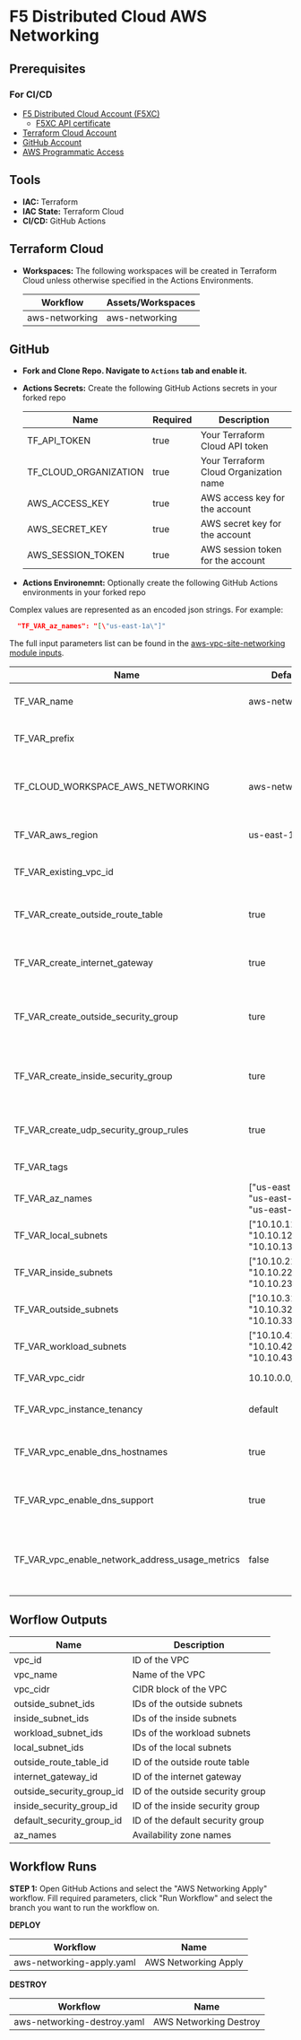 # F5 Distributed Cloud AWS Networking

## Prerequisites

### For CI/CD

* [F5 Distributed Cloud Account (F5XC)](https://console.ves.volterra.io/signup/usage_plan)
  * [F5XC API certificate](https://docs.cloud.f5.com/docs/how-to/user-mgmt/credentials)
* [Terraform Cloud Account](https://developer.hashicorp.com/terraform/tutorials/cloud-get-started)
* [GitHub Account](https://github.com)
* [AWS Programmatic Access](https://docs.aws.amazon.com/IAM/latest/UserGuide/id_root-user_manage_add-key.html)

## Tools

* **IAC:** Terraform
* **IAC State:** Terraform Cloud
* **CI/CD:** GitHub Actions

## Terraform Cloud

* **Workspaces:** The following workspaces will be created in Terraform Cloud unless otherwise specified in the Actions Environments.


  | **Workflow**                | **Assets/Workspaces**  |
  | ----------------------------| ---------------------- |
  | aws-networking              | aws-networking         |
  
## GitHub

* **Fork and Clone Repo. Navigate to `Actions` tab and enable it.**

* **Actions Secrets:** Create the following GitHub Actions secrets in your forked repo


  | **Name**                           | **Required** | **Description**                                                             |
  | ---------------------------------- | ------------ | --------------------------------------------------------------------------- |
  | TF_API_TOKEN                       | true         | Your Terraform Cloud API token                                              |
  | TF_CLOUD_ORGANIZATION              | true         | Your Terraform Cloud Organization name                                      |
  | AWS_ACCESS_KEY                     | true         | AWS access key for the account                                              |
  | AWS_SECRET_KEY                     | true         | AWS secret key for the account                                              |
  | AWS_SESSION_TOKEN                  | true         | AWS session token for the account                                           |

* **Actions Environemnt:** Optionally create the following GitHub Actions environments in your forked repo

Complex values are represented as an encoded json strings. For example:

```json
  "TF_VAR_az_names": "[\"us-east-1a\"]"
```

The full input parameters list can be found in the [aws-vpc-site-networking module inputs](https://registry.terraform.io/modules/f5devcentral/aws-vpc-site-networking/xc/latest?tab=inputs).

  | **Name**                                        | **Default**            | **Description**                                  |
  | ----------------------------------------------- | ---------------------- | ------------------------------------------------ |
  | TF_VAR_name                                     | aws-networking         | Name for the resources                           |
  | TF_VAR_prefix                                   |                        | Prefix for the resources                         |
  | TF_CLOUD_WORKSPACE_AWS_NETWORKING               | aws-networking         | Name of the Terraform Cloud workspace            |
  | TF_VAR_aws_region                               | us-east-1              | AWS region for the resources                     |
  | TF_VAR_existing_vpc_id                          |                        | ID of an existing VPC                            |
  | TF_VAR_create_outside_route_table               | true                   | Whether to create an outside route table         |
  | TF_VAR_create_internet_gateway                  | true                   | Whether to create an internet gateway            |
  | TF_VAR_create_outside_security_group            | ture                   | Whether to create an outside security group      |
  | TF_VAR_create_inside_security_group             | ture                   | Whether to create an inside security group       |
  | TF_VAR_create_udp_security_group_rules          | true                   | Whether to create UDP security group rules       |
  | TF_VAR_tags                                     |                        | Tags for the resources                           |
  | TF_VAR_az_names                                 | ["us-east-1a", "us-east-1b", "us-east-1c"]           | Availability zone names                          |
  | TF_VAR_local_subnets                            | ["10.10.11.0/24", "10.10.12.0/24", "10.10.13.0/24"]  | Local subnets                                    |
  | TF_VAR_inside_subnets                           | ["10.10.21.0/24", "10.10.22.0/24", "10.10.23.0/24"]  | Inside subnets                                   |
  | TF_VAR_outside_subnets                          | ["10.10.31.0/24", "10.10.32.0/24", "10.10.33.0/24"]  | Outside subnets                                  |
  | TF_VAR_workload_subnets                         | ["10.10.41.0/24", "10.10.42.0/24", "10.10.43.0/24"]  | Workload subnets                                 |
  | TF_VAR_vpc_cidr                                 | 10.10.0.0/16           | CIDR block of the VPC                             |
  | TF_VAR_vpc_instance_tenancy                     | default                | Tenancy option for the VPC                        |
  | TF_VAR_vpc_enable_dns_hostnames                 | true                   | Whether to enable DNS hostnames for the VPC       |
  | TF_VAR_vpc_enable_dns_support                   | true                   | Whether to enable DNS support for the VPC         |
  | TF_VAR_vpc_enable_network_address_usage_metrics | false                  | Whether to enable network address usage metrics   |


## Worflow Outputs

  | **Name**                      | **Description**                               |
  | ----------------------------- | --------------------------------------------- |
  | vpc_id                        | ID of the VPC                                 |
  | vpc_name                      | Name of the VPC                               |
  | vpc_cidr                      | CIDR block of the VPC                         |
  | outside_subnet_ids            | IDs of the outside subnets                    |
  | inside_subnet_ids             | IDs of the inside subnets                     |
  | workload_subnet_ids           | IDs of the workload subnets                   |
  | local_subnet_ids              | IDs of the local subnets                      |
  | outside_route_table_id        | ID of the outside route table                 |
  | internet_gateway_id           | ID of the internet gateway                    |
  | outside_security_group_id     | ID of the outside security group              |
  | inside_security_group_id      | ID of the inside security group               |
  | default_security_group_id     | ID of the default security group              |
  | az_names                      | Availability zone names                       |


## Workflow Runs

**STEP 1:** Open GitHub Actions and select the "AWS Networking Apply" workflow. Fill required parameters, click "Run Workflow" and select the branch you want to run the workflow on.

  **DEPLOY**
  
  | Workflow                         | Name                           |
  | -------------------------------- | ------------------------------ |
  | aws-networking-apply.yaml        | AWS Networking Apply           |
 
  **DESTROY**
  
  | Workflow                           | Name                             |
  | ---------------------------------- | -------------------------------- |
  | aws-networking-destroy.yaml        | AWS Networking Destroy           |